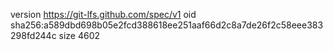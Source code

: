 version https://git-lfs.github.com/spec/v1
oid sha256:a589dbd698b05e2fcd388618ee251aaf66d2c8a7de26f2c58eee383298fd244c
size 4602
